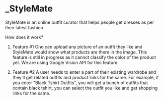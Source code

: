 # _StyleMate

StyleMate is an online outfit curator that helps people get dresses as per their latest fashion. 


How does it work?
1. Feature #1
One can upload any picture of an outfit they like and StyleMate would show what products are there in the image. This feature is still in progress as it cannot classify the color of the product yet. We are using Google Vision API for this feature.

2. Feature #2
A user needs to enter a part of their existing wardrobe and they'll get related outfits and product links for the same. For example, if you enter "Black Tshirt Outfits", you will get a bunch of outfits that contain black tshirt, you can select the outfit you like and get shopping links for the same.
